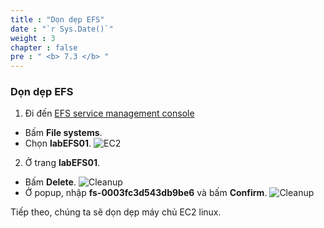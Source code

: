 ```yaml
---
title : "Dọn dẹp EFS"
date : "`r Sys.Date()`"
weight : 3
chapter : false
pre : " <b> 7.3 </b> "
---
```


### Dọn dẹp EFS
1. Đi đến [EFS service management console](https://console.aws.amazon.com/efs/home)
  - Bấm **File systems**.
  - Chọn **labEFS01**.
  ![EC2](/workshop.chaunguyen.site/4.configure/ws01-configure13.png)

2. Ở trang **labEFS01**.
  - Bấm **Delete**.
  ![Cleanup](/workshop.chaunguyen.site/7.cleanup/ws01-cleanup06.png)
  - Ở popup, nhập **fs-0003fc3d543db9be6** và bấm **Confirm**.
  ![Cleanup](/workshop.chaunguyen.site/7.cleanup/ws01-cleanup07.png)

Tiếp theo, chúng ta sẽ dọn dẹp máy chủ EC2 linux.